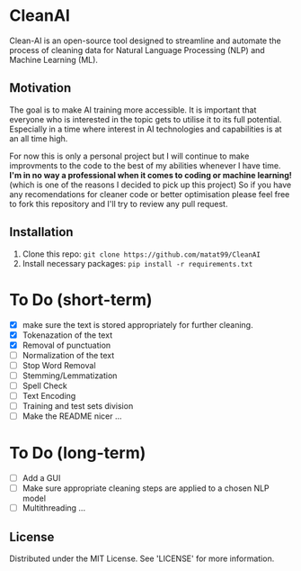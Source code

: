 # CleanAI

Clean-AI is an open-source tool designed to streamline and automate the process of cleaning data for Natural Language Processing (NLP) and Machine Learning (ML).

## Motivation

The goal is to make AI training more accessible. It is important that everyone
who is interested in the topic gets to utilise it to its full potential. Especially in a time where interest in AI technologies and capabilities is at an all time high.

For now this is only a personal project but I will continue to make improvments to the code
to the best of my abilities whenever I have time. **I'm in no way a professional when it comes to coding or machine learning!** (which is one of the reasons I decided to pick up this project) So if you have any recomendations for cleaner code or better optimisation please feel free to fork this repository and I'll try to review any pull request.

## Installation 

1. Clone this repo: `git clone https://github.com/matat99/CleanAI`
2. Install necessary packages: `pip install -r requirements.txt`

# To Do (short-term)

 - [x] make sure the text is stored appropriately for further cleaning. 
 - [x] Tokenazation of the text
 - [x] Removal of punctuation
 - [ ] Normalization of the text
 - [ ] Stop Word Removal
 - [ ] Stemming/Lemmatization
 - [ ] Spell Check
 - [ ] Text Encoding 
 - [ ] Training and test sets division
 - [ ] Make the README nicer
 ...

 # To Do (long-term)

 - [ ] Add a GUI
 - [ ] Make sure appropriate cleaning steps are applied to a chosen NLP model
 - [ ] Multithreading
 ...

## License 

Distributed under the MIT License. See 'LICENSE' for more information.